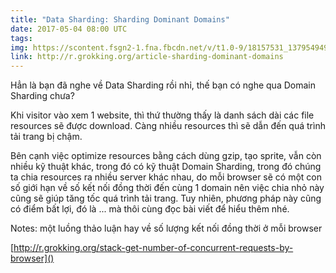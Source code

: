 ```yaml
---
title: "Data Sharding: Sharding Dominant Domains"
date: 2017-05-04 08:00 UTC
tags:
img: https://scontent.fsgn2-1.fna.fbcdn.net/v/t1.0-9/18157531_1379549498779681_1800199008164551574_n.png?oh=f1375e064739919159977e512bfd4917&oe=5975F572
link: http://r.grokking.org/article-sharding-dominant-domains
---
```


Hẳn là bạn đã nghe về Data Sharding rồi nhỉ, thế bạn có nghe qua Domain Sharding chưa?

Khi visitor vào xem 1 website, thì thứ thường thấy là danh sách dài các file resources sẽ được download. Càng nhiều resources thì sẽ dẫn đến quá trình tải trang bị chậm.

Bên cạnh việc optimize resources bằng cách dùng gzip, tạo sprite, vẫn còn nhiều kỹ thuật khác, trong đó có kỹ thuật Domain Sharding, trong đó chúng ta chia resources ra nhiều server khác nhau, do mỗi browser sẽ có một con số giới hạn về số kết nối đồng thời đến cùng 1 domain nên việc chia nhỏ này cũng sẽ giúp tăng tốc quá trình tải trang. Tuy nhiên, phương pháp này cũng có điểm bất lợi, đó là ... mà thôi cùng đọc bài viết để hiểu thêm nhé.

Notes: một luồng thảo luận hay về số lượng kết nối đồng thời ở mỗi browser

[http://r.grokking.org/stack-get-number-of-concurrent-requests-by-browser]()
